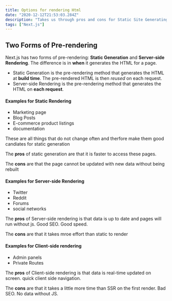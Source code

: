```yaml
---
title: Options for rendering Html
date: "2020-12-12T21:53:03.284Z"
description: "Takes us through pros and cons for Static Site Generating, Server Side Rendering, and Client Side Rendering"
tags: ["Next.js"]
---
```



## Two Forms of Pre-rendering

  Next.js has two forms of pre-rendering: **Static Generation** and **Server-side Rendering**. The difference is in __when__ it generates the HTML for a page.


  - Static Generation is the pre-rendering method that generates the HTML at **build time**. The pre-rendered HTML is then *reused* on each request.
  - Server-side Rendering is the pre-rendering method that generates the HTML on **each request**.

#### Examples for Static Rendering
  - Marketing page
  - Blog Posts
  - E-commerce product listings
  - documentation

  These are all things that do not change often and therfore make them good candiates for static generation

  The **pros** of static generation are that it is faster to access these pages. 

  The **cons** are that the page cannot be updated with new data without being rebuilt

#### Examples for Server-side Rendering
  - Twitter
  - Reddit    
  - Forums
  - social networks

  The **pros** of Server-side rendering is that data is up to date and pages will run without js. Good SEO. Good speed.  

  The **cons** are that it takes mroe effort than static to render

#### Examples for Client-side rendering
  - Admin panels
  - Private Routes

The **pros** of Client-side rendering is that data is real-time updated on screen. quick client side navigation. 

The **cons** are that it takes a little more time than SSR on the first render. Bad SEO. No data without JS.